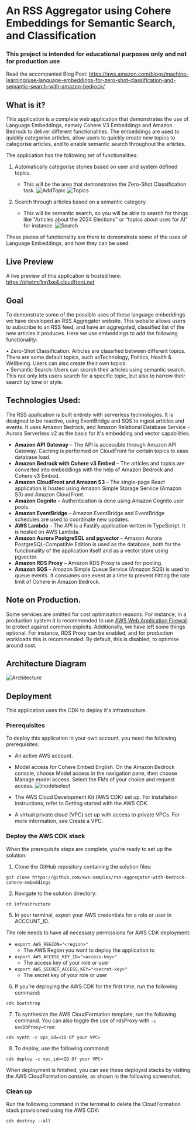 # An RSS Aggregator using Cohere Embeddings for Semantic Search, and Classification

### This project is intended for educational purposes only and not for production use 

Read the accompanied Blog Post: https://aws.amazon.com/blogs/machine-learning/use-language-embeddings-for-zero-shot-classification-and-semantic-search-with-amazon-bedrock/

## What is it? 

This application is a complete web application that demonstrates the use of Language Embeddings, namely Cohere V3 Embeddings and Amazon Bedrock to deliver different functionalities. The embeddings are used to quickly categorise articles, allow users to quickly create new topics to categorise articles, and to enable semantic search throughout the articles. 

The application has the following set of functionalities: 

1) Automatically categorise stories based on user and system defined topics.
    * This will be the area that demonstrates the Zero-Shot Classification task. 
    ![AddTopic](./docs/AddTopic.png)
    ![Topics](./docs/rss-aggregator-with-embeddings-topics.png)

2) Search through articles based on a semantic category. 
	* This will be semantic search, so you will be able to search for things like "Articles about the 2024 Elections" or "topics about uses for AI" for instance.
    ![Search](./docs/semantic-search.png) 


These pieces of functionality are there to demonstrate some of the uses of Language Embeddings, and how they can be used. 

## Live Preview
A live preview of this application is hosted here: https://djwtmt1np1xe4.cloudfront.net

## Goal 
To demonstrate some of the possible uses of these language embeddings we have developed an RSS Aggregator website. This website allows users to subscribe to an RSS feed, and have an aggregated, classified list of the new articles it produces. Here we use embeddings to add the following functionality: 

•	 Zero-Shot Classification: Articles are classified between different topics. There are some default topics, such asTechnology, Politics, Health & Wellbeing. Users can also create their own topics.  
•	Semantic Search: Users can search their articles using semantic search. This not only lets users search for a specific topic, but also to narrow their search by tone or style.

## Technologies Used: 
The RSS application is built entirely with serverless technologies. It is designed to be reactive, using EventBridge and SQS to ingest articles and events. It uses Amazon Bedrock, and Amazon Relational Database Service - Aurora Serverless v2 as the basis for it's embedding and vector capabilities. 

* **Amazon API Gateway** – The API is accessible through Amazon API Gateway. Caching is performed on CloudFront for certain topics to ease database load. 
* **Amazon Bedrock with Cohere v3 Embed** – The articles and topics are converted into embeddings with the help of Amazon Bedrock and Cohere v3 Embed. 
* **Amazon CloudFront and Amazon S3** – The single-page React application is hosted using Amazon Simple Storage Service (Amazon S3) and Amazon CloudFront.
* **Amazon Cognito** – Authentication is done using Amazon Cognito user pools.
* **Amazon EventBridge** – Amazon EventBridge and EventBridge schedules are used to coordinate new updates.
* **AWS Lambda** – The API is a Fastify application written in TypeScript. It is hosted on AWS Lambda. 
* **Amazon Aurora PostgreSQL and pgvector** – Amazon Aurora PostgreSQL-Compatible Edition is used as the database, both for the functionality of the application itself and as a vector store using pgvector.
* **Amazon RDS Proxy** – Amazon RDS Proxy is used for pooling.
* **Amazon SQS** – Amazon Simple Queue Service (Amazon SQS) is used to queue events. It consumes one event at a time to prevent hitting the rate limit of Cohere in Amazon Bedrock.

## Note on Production.

Some services are omitted for cost optimisation reasons. For instance, in a production system it is recommended to use [AWS Web Application Firewall](https://aws.amazon.com/waf/) to protect against common exploits. Additionally, we have left some things optional. For instance, RDS Proxy can be enabled, and for production workloads this is recommended. By default, this is disabled, to optimise around cost. 

## Architecture Diagram
![Architecture](./docs/architecture.png)

## Deployment

This application uses the CDK to deploy it's infrastructure. 

### Prerequisites
To deploy this application in your own account, you need the following prerequisites:

* An active AWS account.
* Model access for Cohere Embed English. On the Amazon Bedrock console, choose Model access in the navigation pane, then choose Manage model access. Select the FMs of your choice and request access.
![modelselect](./docs/model-select.png)

  

* The AWS Cloud Development Kit (AWS CDK) set up. For installation instructions, refer to Getting started with the AWS CDK.
* A virtual private cloud (VPC) set up with access to private VPCs. For more information, see Create a VPC. 

### Deploy the AWS CDK stack 
When the prerequisite steps are complete, you’re ready to set up the solution:

1.	Clone the GitHub repository containing the solution files:

```
git clone https://github.com/aws-samples/rss-aggregator-with-bedrock-cohere-embeddings
```

2.	Navigate to the solution directory:

```
cd infrastructure
```

5.	In your terminal, export your AWS credentials for a role or user in ACCOUNT_ID. 

The role needs to have all necessary permissions for AWS CDK deployment:

* `export AWS_REGION="<region>"` 
    * The AWS Region you want to deploy the application to
* `export AWS_ACCESS_KEY_ID="<access-key>"`
    * The access key of your role or user
* `export AWS_SECRET_ACCESS_KEY="<secret-key>"`
    * The secret key of your role or user

6.	If you’re deploying the AWS CDK for the first time, run the following command:

```
cdk bootstrap
```

7.	To synthesize the AWS CloudFormation template, run the following command. You can also toggle the use of rdsProxy with `-c useDbProxy=true`:

```
cdk synth -c vpc_id=<ID Of your VPC>
```

8.	To deploy, use the following command:

```
cdk deploy -c vpc_id=<ID Of your VPC>
```

When deployment is finished, you can see these deployed stacks by visiting the AWS CloudFormation console, as shown in the following screenshot.

 
### Clean up
Run the following command in the terminal to delete the CloudFormation stack provisioned using the AWS CDK:

```
cdk destroy --all
```
